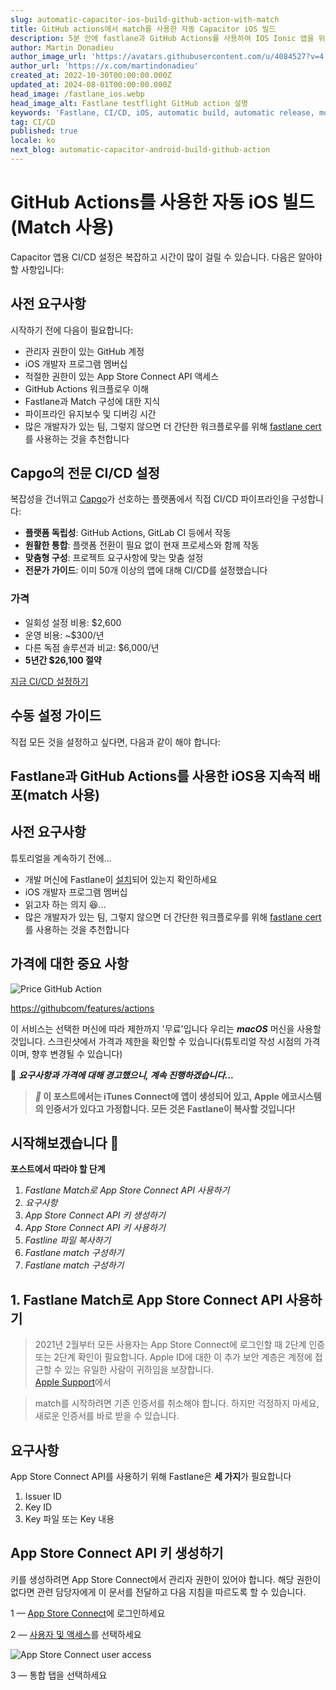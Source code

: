 ```yaml
---
slug: automatic-capacitor-ios-build-github-action-with-match
title: GitHub actions에서 match를 사용한 자동 Capacitor iOS 빌드
description: 5분 안에 fastlane과 GitHub Actions를 사용하여 IOS Ionic 앱을 위한 CI/CD 파이프라인 설정하기 (2022)
author: Martin Donadieu
author_image_url: 'https://avatars.githubusercontent.com/u/4084527?v=4'
author_url: 'https://x.com/martindonadieu'
created_at: 2022-10-30T00:00:00.000Z
updated_at: 2024-08-01T00:00:00.000Z
head_image: /fastlane_ios.webp
head_image_alt: Fastlane testflight GitHub action 설명
keywords: 'Fastlane, CI/CD, iOS, automatic build, automatic release, mobile app updates'
tag: CI/CD
published: true
locale: ko
next_blog: automatic-capacitor-android-build-github-action
---
```


# GitHub Actions를 사용한 자동 iOS 빌드 (Match 사용)

Capacitor 앱용 CI/CD 설정은 복잡하고 시간이 많이 걸릴 수 있습니다. 다음은 알아야 할 사항입니다:

## 사전 요구사항

시작하기 전에 다음이 필요합니다:

- 관리자 권한이 있는 GitHub 계정 
- iOS 개발자 프로그램 멤버십
- 적절한 권한이 있는 App Store Connect API 액세스
- GitHub Actions 워크플로우 이해
- Fastlane과 Match 구성에 대한 지식
- 파이프라인 유지보수 및 디버깅 시간
- 많은 개발자가 있는 팀, 그렇지 않으면 더 간단한 워크플로우를 위해 [fastlane cert](/blog/automatic-capacitor-ios-build-github-action)를 사용하는 것을 추천합니다

## Capgo의 전문 CI/CD 설정

복잡성을 건너뛰고 [Capgo](https://capgo.app/docs/getting-started/cicd-integration/)가 선호하는 플랫폼에서 직접 CI/CD 파이프라인을 구성합니다:

- **플랫폼 독립성**: GitHub Actions, GitLab CI 등에서 작동
- **원활한 통합**: 플랫폼 전환이 필요 없이 현재 프로세스와 함께 작동
- **맞춤형 구성**: 프로젝트 요구사항에 맞는 맞춤 설정
- **전문가 가이드**: 이미 50개 이상의 앱에 대해 CI/CD를 설정했습니다

### 가격
- 일회성 설정 비용: $2,600
- 운영 비용: ~$300/년
- 다른 독점 솔루션과 비교: $6,000/년
- **5년간 $26,100 절약**

[지금 CI/CD 설정하기](https://calcom/martindonadieu/mobile-ci-cd-done-for-you/)

## 수동 설정 가이드

직접 모든 것을 설정하고 싶다면, 다음과 같이 해야 합니다:

## Fastlane과 GitHub Actions를 사용한 iOS용 지속적 배포(match 사용)

## 사전 요구사항

튜토리얼을 계속하기 전에...

-   개발 머신에 Fastlane이 [설치](https://docsfastlanetools/)되어 있는지 확인하세요
-   iOS 개발자 프로그램 멤버십
-   읽고자 하는 의지 😆...
-   많은 개발자가 있는 팀, 그렇지 않으면 더 간단한 워크플로우를 위해 [fastlane cert](/blog/automatic-capacitor-ios-build-github-action)를 사용하는 것을 추천합니다

## 가격에 대한 중요 사항

![Price GitHub Action](/price_github_actionswebp)

[https://githubcom/features/actions](https://githubcom/features/actions/)

이 서비스는 선택한 머신에 따라 제한까지 '무료'입니다
우리는 **_macOS_** 머신을 사용할 것입니다. 스크린샷에서 가격과 제한을 확인할 수 있습니다(튜토리얼 작성 시점의 가격이며, 향후 변경될 수 있습니다)

🔴 **_요구사항과 가격에 대해 경고했으니, 계속 진행하겠습니다..._**

> **_📣_ 이 포스트에서는 iTunes Connect에 앱이 생성되어 있고, Apple 에코시스템의 인증서가 있다고 가정합니다. 모든 것은 Fastlane이 복사할 것입니다!**

## 시작해보겠습니다 🤿

**포스트에서 따라야 할 단계**

1. _Fastlane Match로 App Store Connect API 사용하기_
2. _요구사항_
3. _App Store Connect API 키 생성하기_
4. _App Store Connect API 키 사용하기_
5. _Fastline 파일 복사하기_
6. _Fastlane match 구성하기_
6. _Fastlane match 구성하기_

## 1. Fastlane Match로 App Store Connect API 사용하기

> 2021년 2월부터 모든 사용자는 App Store Connect에 로그인할 때 2단계 인증 또는 2단계 확인이 필요합니다. Apple ID에 대한 이 추가 보안 계층은 계정에 접근할 수 있는 유일한 사람이 귀하임을 보장합니다.  
> [Apple Support](https://developerapplecom/support/authentication/)에서

> match를 시작하려면 기존 인증서를 취소해야 합니다. 하지만 걱정하지 마세요, 새로운 인증서를 바로 받을 수 있습니다.

## 요구사항

App Store Connect API를 사용하기 위해 Fastlane은 **세 가지**가 필요합니다

1. Issuer ID
2. Key ID
3. Key 파일 또는 Key 내용

## App Store Connect API 키 생성하기

키를 생성하려면 App Store Connect에서 관리자 권한이 있어야 합니다. 해당 권한이 없다면 관련 담당자에게 이 문서를 전달하고 다음 지침을 따르도록 할 수 있습니다.

1 — [App Store Connect](https://appstoreconnectapplecom/)에 로그인하세요

2 — [사용자 및 액세스](https://appstoreconnectapplecom/access/users/)를 선택하세요

![App Store Connect user access](/select_user_accesswebp)

3 — 통합 탭을 선택하세요